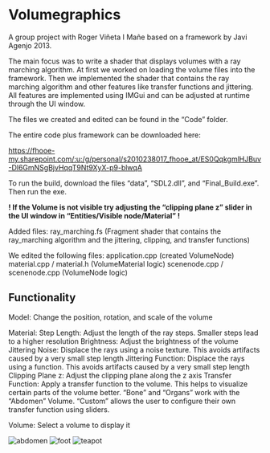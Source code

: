 # Volumegraphics

A group project with Roger Viñeta I Mañe based on a framework by Javi Agenjo 2013. 

The main focus was to write a shader that displays volumes with a ray marching algorithm. At first we worked on loading the volume files into the framework. Then we implemented the shader that contains the ray marching algorithm and other features like transfer functions and jittering. All features are implemented using IMGui and can be adjusted at runtime through the UI window.

The files we created and edited can be found in the “Code” folder.

The entire code plus framework can be downloaded here:

https://fhooe-my.sharepoint.com/:u:/g/personal/s2010238017_fhooe_at/ES0QqkgmlHJBuv-Dl6GmNSgBjvHqqT9Nt9XyX-p9-blwqA


To run the build, download the files “data”, “SDL2.dll”, and “Final_Build.exe”. Then run the exe.

**! If the Volume is not visible try adjusting the “clipping plane z” slider in the UI window in “Entities/Visible node/Material” !**

Added files:
ray_marching.fs (Fragment shader that contains the ray_marching algorithm and the jittering, clipping, and transfer functions)


We edited the following files:
application.cpp (created VolumeNode)
material.cpp / material.h (VolumeMaterial logic)
scenenode.cpp / scenenode.cpp (VolumeNode logic)


## Functionality
Model: Change the position, rotation, and scale of the volume

Material:
Step Length: Adjust the length of the ray steps. Smaller steps lead to a higher resolution
Brightness: Adjust the brightness of the volume
Jittering Noise: Displace the rays using a noise texture. This avoids artifacts caused by a very small step length
Jittering Function: Displace the rays using a function. This avoids artifacts caused by a very small step length
Clipping Plane z: Adjust the clipping plane along the z axis
Transfer Function: Apply a transfer function to the volume. This helps to visualize certain parts of the volume better. “Bone” and “Organs” work with the “Abdomen” Volume. “Custom” allows the user to configure their own transfer function using sliders.

Volume: Select a volume to display it

![abdomen](https://user-images.githubusercontent.com/50264516/212962097-9c5e9b2b-1b9a-4a9b-a661-2ed6510c7146.png)
![foot](https://user-images.githubusercontent.com/50264516/212962107-4691080f-c4b0-4ef1-ba90-f3e275698446.png)
![teapot](https://user-images.githubusercontent.com/50264516/212962113-f45c41f9-7e9f-4280-bcfe-bb8b78e405d8.png)
